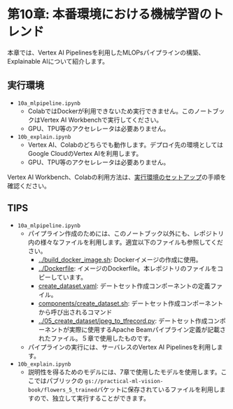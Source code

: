 # 第10章: 本番環境における機械学習のトレンド
本章では、Vertex AI Pipelinesを利用したMLOPsパイプラインの構築、Explainable AIについて紹介します。

## 実行環境
- `10a_mlpipeline.ipynb`
  - ColabではDockerが利用できないため実行できません。このノートブックはVertex AI Workbenchで実行してください。
  - GPU、TPU等のアクセレレータは必要ありません。
- `10b_explain.ipynb`
  - Vertex AI、Colabのどちらでも動作します。デプロイ先の環境としてはGoogle CloudのVertex AIを利用します。
  - GPU、TPU等のアクセレレータは必要ありません。

Vertex AI Workbench、Colabの利用方法は、[実行環境のセットアップ](https://github.com/takumiohym/practical-ml-vision-book-ja/tree/main/environment_setup)の手順を確認ください。


## TIPS
- `10a_mlpipeline.ipynb`
  - パイプライン作成のためには、このノートブック以外にも、レポジトリ内の様々なファイルを利用します。適宜以下のファイルも参照してください。
    - [../build_docker_image.sh](https://github.com/takumiohym/practical-ml-vision-book-ja/blob/main/build_docker_image.sh): Dockerイメージの作成に使用。
    - [../Dockerfile](https://github.com/takumiohym/practical-ml-vision-book-ja/blob/main/Dockerfile): イメージのDockerfile。本レポジトリのファイルをコピーしています。
    - [create_dataset.yaml](https://github.com/takumiohym/practical-ml-vision-book-ja/blob/main/10_mlops/components/create_dataset.yaml): デートセット作成コンポーネントの定義ファイル。
    - [components/create_dataset.sh](https://github.com/takumiohym/practical-ml-vision-book-ja/blob/main/10_mlops/components/create_dataset.sh): デートセット作成コンポーネントから呼び出されるコマンド
    - [../05_create_dataset/jpeg_to_tfrecord.py](https://github.com/takumiohym/practical-ml-vision-book-ja/blob/main/05_create_dataset/jpeg_to_tfrecord.py): デートセット作成コンポーネントが実際に使用するApache Beamパイプライン定義が記載されたファイル。５章で使用したものです。
  - パイプラインの実行には、サーバレスのVertex AI Pipelinesを利用します。
- `10b_explain.ipynb`
  - 説明性を得るためのモデルには、7章で使用したモデルを使用します。ここではパブリックの `gs://practical-ml-vision-book/flowers_5_trained`バケットに保存されているファイルを利用しますので、独立して実行することができます。
